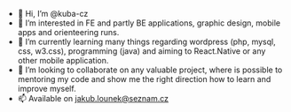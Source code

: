 - 👋 Hi, I’m @kuba-cz
- 👀 I’m interested in FE and partly BE applications, graphic design, mobile apps and orienteering runs.
- 🌱 I’m currently learning many things regarding wordpress (php, mysql, css, w3.css), programming (java) and aiming to React.Native or any other mobile application.
- 💞️ I’m looking to collaborate on any valuable project, where is possible to mentoring my code and show me the right direction how to learn and improve myself.
- 📫 Available on jakub.lounek@seznam.cz

<!---
kuba-cz/kuba-cz is a ✨ special ✨ repository because its `README.md` (this file) appears on your GitHub profile.
You can click the Preview link to take a look at your changes.
--->
